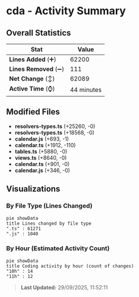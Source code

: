 # cda - Activity Summary 

## Overall Statistics

| Stat                   | Value                                                             |
| ---------------------- | ----------------------------------------------------------------- |
| **Lines Added** (➕)   | 62200                                          |
| **Lines Removed** (➖) | 111                                        |
| **Net Change** (↕)    | 62089                |
| **Active Time** (⌚)   | 44 minutes |


## Modified Files
- **resolvers-types.ts** (+25260, -0)
- **resolvers-types.ts** (+18568, -0)
- **calendar.js** (+693, -1)
- **calendar.ts** (+1912, -110)
- **tables.ts** (+5880, -0)
- **views.ts** (+8640, -0)
- **calendar.ts** (+901, -0)
- **calendar.js** (+346, -0)

## Visualizations

### By File Type (Lines Changed)

```mermaid
pie showData
title Lines changed by file type
".ts" : 61271
".js" : 1040
```

### By Hour (Estimated Activity Count)

```mermaid
pie showData
title Coding activity by hour (count of changes)
"10h" : 14
"11h" : 12
```


> **Last Updated:** 29/09/2025, 11:52:11